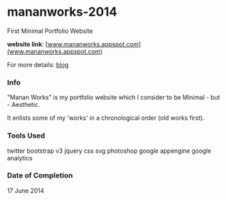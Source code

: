 # mananworks-2014
First Minimal Portfolio Website

**website link**: [www.mananworks.appspot.com](www.mananworks.appspot.com)

For more details: [blog](http://mananworks.blogspot.in/2014/06/mananworksappspotcom.html)


### Info

"Manan Works" is my portfolio website which I consider to be Minimal - but - Aesthetic.

It enlists some of my 'works' in a chronological order (old works first).


### Tools Used

twitter bootstrap v3
jquery
css
svg
photoshop
google appengine
google analytics

### Date of Completion

17 June 2014


